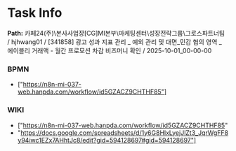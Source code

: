 # Task Info

**Path:** 카페24(주)\본사사업장\[CG]MI본부\마케팅센터\성장전략그룹\그로스파트너팀 / hjhwang01 / [341858] 광고 성과 지표 관리 _ 예외 관리 및 대면_민감 협의 영역 _ 에이블리 거래액 - 월간 프로모션 차감 비즈머니 확인 / 2025-10-01_00-00-00

### BPMN
- ["https://n8n-mi-037-web.hanpda.com/workflow/id5GZACZ9CHTHF85"]

### WIKI
- ["https://n8n-mi-037-web.hanpda.com/workflow/id5GZACZ9CHTHF85"
- "https://docs.google.com/spreadsheets/d/1y6G8HlxLyejJlZt3_JqrWgFF8y94iwc1EZx7AHhtJc8/edit?gid=594128697#gid=594128697"]

